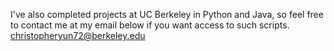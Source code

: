 I've also completed projects at UC Berkeley in Python and Java, so feel free to contact me at my email below if you want access to such scripts.
christopheryun72@berkeley.edu
